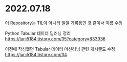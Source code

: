 # 2022.07.18

이 Repository는 TIL이 아니라 일일 기록용인 것 같아서 이름 수정  

Python Tabular 데이터 딥러닝 정리  
https://juni5184.tistory.com/35?category=833936

이전에 작성했던 Tabular 데이터 머신러닝 관련 게시글도 수정  
https://juni5184.tistory.com/34